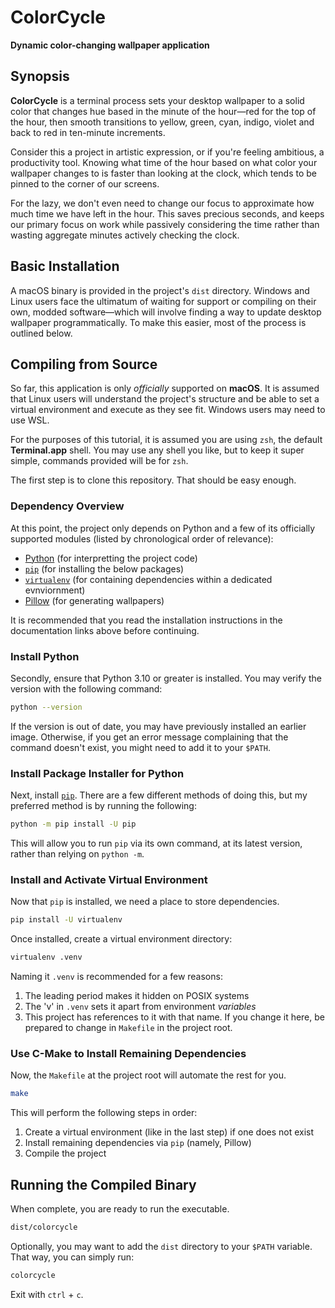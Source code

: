 <!-- README.md

Copyright (c) Matt McCarthy 2024
See LICENSE for details.
-->

# ColorCycle

**Dynamic color-changing wallpaper application**

## Synopsis

**ColorCycle** is a terminal process sets your desktop wallpaper to a solid color that changes hue based in the minute of the hour&mdash;red for the top of the hour, then smooth transitions to yellow, green, cyan, indigo, violet and back to red in ten-minute increments.

Consider this a project in artistic expression, or if you're feeling ambitious, a productivity tool. Knowing what time of the hour based on what color your wallpaper changes to is faster than looking at the clock, which tends to be pinned to the corner of our screens.

For the lazy, we don't even need to change our focus to approximate how much time we have left in the hour. This saves precious seconds, and keeps our primary focus on work while passively considering the time rather than wasting aggregate minutes actively checking the clock.

## Basic Installation

A macOS binary is provided in the project's `dist` directory. Windows and Linux users face the ultimatum of waiting for support or compiling on their own, modded software&mdash;which will involve finding a way to update desktop wallpaper programmatically. To make this easier, most of the process is outlined below.

## Compiling from Source

So far, this application is only *officially* supported on **macOS**. It is assumed that Linux users will understand the project's structure and be able to set a virtual environment and execute as they see fit. Windows users may need to use WSL.

For the purposes of this tutorial, it is assumed you are using `zsh`, the default **Terminal.app** shell. You may use any shell you like, but to keep it super simple, commands provided will be for `zsh`.

The first step is to clone this repository. That should be easy enough.

### Dependency Overview

At this point, the project only depends on Python and a few of its officially supported modules (listed by chronological order of relevance):

- [Python](https://www.python.org/) (for interpretting the project code)
- [`pip`](https://pip.pypa.io/en/stable/) (for installing the below packages)
- [`virtualenv`](https://virtualenv.pypa.io/en/stable/) (for containing dependencies within a dedicated evnviornment)
- [Pillow](https://pillow.readthedocs.io/) (for generating wallpapers)

It is recommended that you read the installation instructions in the documentation links above before continuing.

### Install Python

Secondly, ensure that Python 3.10 or greater is installed. You may verify the version with the following command:

```zsh
python --version
```

If the version is out of date, you may have previously installed an earlier image. Otherwise, if you get an error message complaining that the command doesn't exist, you might need to add it to your `$PATH`.

### Install Package Installer for Python

Next, install [`pip`](https://pip.pypa.io/en/stable/). There are a few different methods of doing this, but my preferred method is by running the following:

```zsh
python -m pip install -U pip
```

This will allow you to run `pip` via its own command, at its latest version, rather than relying on `python -m`.

### Install and Activate Virtual Environment

Now that `pip` is installed, we need a place to store dependencies.

```zsh
pip install -U virtualenv
```

Once installed, create a virtual environment directory:

```zsh
virtualenv .venv
```

Naming it `.venv` is recommended for a few reasons:

1. The leading period makes it hidden on POSIX systems
2. The 'v' in `.venv` sets it apart from environment *variables*
3. This project has references to it with that name. If you change it here, be prepared to change in `Makefile` in the project root.


### Use C-Make to Install Remaining Dependencies

Now, the `Makefile` at the project root will automate the rest for you.

```zsh
make
```

This will perform the following steps in order:

1. Create a virtual environment (like in the last step) if one does not exist
2. Install remaining dependencies via `pip` (namely, Pillow)
3. Compile the project

## Running the Compiled Binary

When complete, you are ready to run the executable.

```zsh
dist/colorcycle
```

Optionally, you may want to add the `dist` directory to your `$PATH` variable. That way, you can simply run:

```zsh
colorcycle
```

Exit with `ctrl` + `c`.



